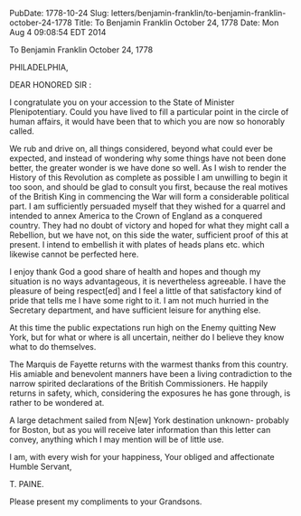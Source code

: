PubDate: 1778-10-24
Slug: letters/benjamin-franklin/to-benjamin-franklin-october-24-1778
Title: To Benjamin Franklin  October 24, 1778
Date: Mon Aug  4 09:08:54 EDT 2014

   To Benjamin Franklin  October 24, 1778

   PHILADELPHIA,

   DEAR HONORED SIR :

   I congratulate you on your accession to the State of Minister
   Plenipotentiary. Could you have lived to fill a particular point in the
   circle of human affairs, it would have been that to which you are now so
   honorably called.

   We rub and drive on, all things considered, beyond what could ever be
   expected, and instead of wondering why some things have not been done
   better, the greater wonder is we have done so well. As I wish to render
   the History of this Revolution as complete as possible I am unwilling to
   begin it too soon, and should be glad to consult you first, because the
   real motives of the British King in commencing the War will form a
   considerable political part. I am sufficiently persuaded myself that they
   wished for a quarrel and intended to annex America to the Crown of England
   as a conquered country. They had no doubt of victory and hoped for what
   they might call a Rebellion, but we have not, on this side the water,
   sufficient proof of this at present. I intend to embellish it with plates
   of heads plans etc. which likewise cannot be perfected here.

   I enjoy thank God a good share of health and hopes and though my situation
   is no ways advantageous, it is nevertheless agreeable. I have the pleasure
   of being respect[ed] and I feel a little of that satisfactory kind of
   pride that tells me I have some right to it. I am not much hurried in the
   Secretary department, and have sufficient leisure for anything else.

   At this time the public expectations run high on the Enemy quitting New
   York, but for what or where is all uncertain, neither do I believe they
   know what to do themselves.

   The Marquis de Fayette returns with the warmest thanks from this country.
   His amiable and benevolent manners have been a living contradiction to the
   narrow spirited declarations of the British Commissioners. He happily
   returns in safety, which, considering the exposures he has gone through,
   is rather to be wondered at.

   A large detachment sailed from N[ew] York destination unknown- probably
   for Boston, but as you will receive later information than this letter can
   convey, anything which I may mention will be of little use.

   I am, with every wish for your happiness, Your obliged and affectionate
   Humble Servant,

   T. PAINE.

   Please present my compliments to your Grandsons.

    
